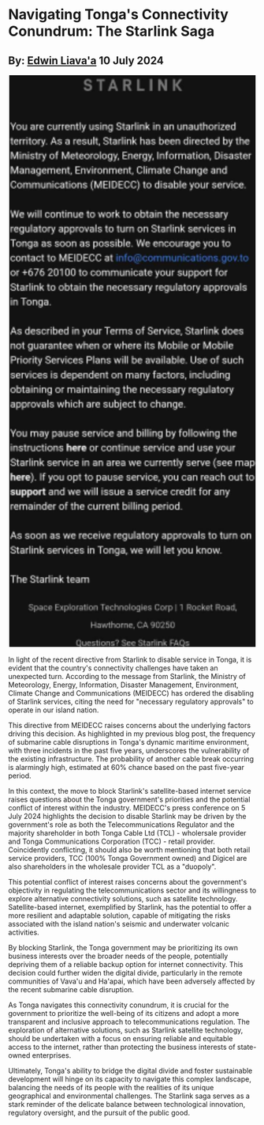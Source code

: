 # Navigating Tonga's Connectivity Conundrum: The Starlink Saga
## By: [Edwin Liava'a](https://github.com/EdwinLiavaa) 10 July 2024

<p align="center">
 <img width="500" src="https://github.com/EdwinLiavaa/liavaa.space/blob/main/blog/20240710/pic.png">
</p>

In light of the recent directive from Starlink to disable service in Tonga, it is evident that the country's connectivity challenges have taken an unexpected turn. According to the message from Starlink, the Ministry of Meteorology, Energy, Information, Disaster Management, Environment, Climate Change and Communications (MEIDECC) has ordered the disabling of Starlink services, citing the need for "necessary regulatory approvals" to operate in our island nation.

This directive from MEIDECC raises concerns about the underlying factors driving this decision. As highlighted in my previous blog post, the frequency of submarine cable disruptions in Tonga's dynamic maritime environment, with three incidents in the past five years, underscores the vulnerability of the existing infrastructure. The probability of another cable break occurring is alarmingly high, estimated at 60% chance based on the past five-year period.

In this context, the move to block Starlink's satellite-based internet service raises questions about the Tonga government's priorities and the potential conflict of interest within the industry. MEIDECC's press conference on 5 July 2024 highlights the decision to disable Starlink may be driven by the government's role as both the Telecommunications Regulator and the majority shareholder in both Tonga Cable Ltd (TCL) - wholersale provider and Tonga Communications Corporation (TCC) - retail provider. Coincidently conflicting, it should also be worth mentioning that both retail service providers, TCC (100% Tonga Government owned) and Digicel are also shareholders in the wholesale provider TCL as a "duopoly".

This potential conflict of interest raises concerns about the government's objectivity in regulating the telecommunications sector and its willingness to explore alternative connectivity solutions, such as satellite technology. Satellite-based internet, exemplified by Starlink, has the potential to offer a more resilient and adaptable solution, capable of mitigating the risks associated with the island nation's seismic and underwater volcanic activities.

By blocking Starlink, the Tonga government may be prioritizing its own business interests over the broader needs of the people, potentially depriving them of a reliable backup option for internet connectivity. This decision could further widen the digital divide, particularly in the remote communities of Vava'u and Ha'apai, which have been adversely affected by the recent submarine cable disruption.

As Tonga navigates this connectivity conundrum, it is crucial for the government to prioritize the well-being of its citizens and adopt a more transparent and inclusive approach to telecommunications regulation. The exploration of alternative solutions, such as Starlink satellite technology, should be undertaken with a focus on ensuring reliable and equitable access to the internet, rather than protecting the business interests of state-owned enterprises.

Ultimately, Tonga's ability to bridge the digital divide and foster sustainable development will hinge on its capacity to navigate this complex landscape, balancing the needs of its people with the realities of its unique geographical and environmental challenges. The Starlink saga serves as a stark reminder of the delicate balance between technological innovation, regulatory oversight, and the pursuit of the public good.

